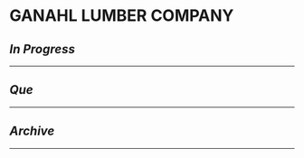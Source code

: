 # GANAHL LUMBER COMPANY

## *In Progress*

--------------------

## *Que*

-----------------------------------
## *Archive*

-----------------------------------
